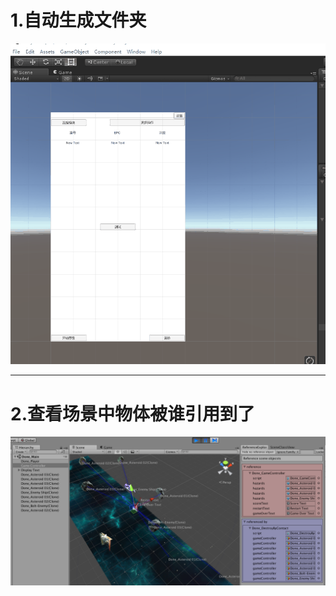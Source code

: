 # 1.自动生成文件夹


![生成文件夹](插件：自动创建文件夹/autocreatefolder.gif)

------

# 2.查看场景中物体被谁引用到了
![查看引用](插件：查看引用/ref1.png)